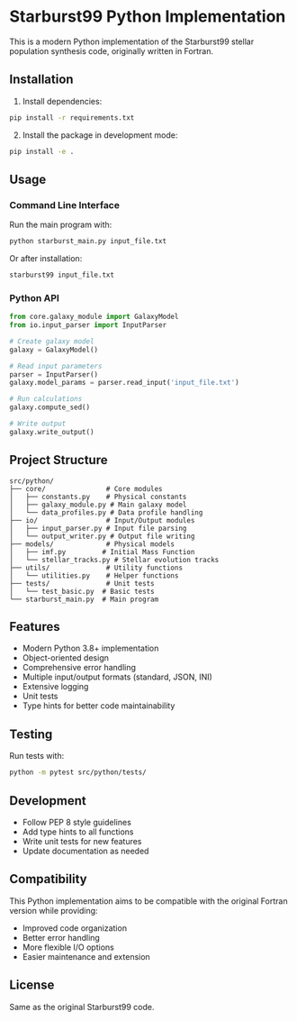 # Starburst99 Python Implementation

This is a modern Python implementation of the Starburst99 stellar population synthesis code, originally written in Fortran.

## Installation

1. Install dependencies:
```bash
pip install -r requirements.txt
```

2. Install the package in development mode:
```bash
pip install -e .
```

## Usage

### Command Line Interface

Run the main program with:
```bash
python starburst_main.py input_file.txt
```

Or after installation:
```bash
starburst99 input_file.txt
```

### Python API

```python
from core.galaxy_module import GalaxyModel
from io.input_parser import InputParser

# Create galaxy model
galaxy = GalaxyModel()

# Read input parameters
parser = InputParser()
galaxy.model_params = parser.read_input('input_file.txt')

# Run calculations
galaxy.compute_sed()

# Write output
galaxy.write_output()
```

## Project Structure

```
src/python/
├── core/               # Core modules
│   ├── constants.py    # Physical constants
│   ├── galaxy_module.py # Main galaxy model
│   └── data_profiles.py # Data profile handling
├── io/                 # Input/Output modules
│   ├── input_parser.py # Input file parsing
│   └── output_writer.py # Output file writing
├── models/             # Physical models
│   ├── imf.py         # Initial Mass Function
│   └── stellar_tracks.py # Stellar evolution tracks
├── utils/              # Utility functions
│   └── utilities.py    # Helper functions
├── tests/              # Unit tests
│   └── test_basic.py  # Basic tests
└── starburst_main.py  # Main program
```

## Features

- Modern Python 3.8+ implementation
- Object-oriented design
- Comprehensive error handling
- Multiple input/output formats (standard, JSON, INI)
- Extensive logging
- Unit tests
- Type hints for better code maintainability

## Testing

Run tests with:
```bash
python -m pytest src/python/tests/
```

## Development

- Follow PEP 8 style guidelines
- Add type hints to all functions
- Write unit tests for new features
- Update documentation as needed

## Compatibility

This Python implementation aims to be compatible with the original Fortran version while providing:
- Improved code organization
- Better error handling
- More flexible I/O options
- Easier maintenance and extension

## License

Same as the original Starburst99 code.